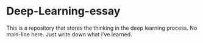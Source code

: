 # Deep-Learning-essay
This is a repository that stores the thinking in the deep learning process. No main-line here. Just write down what i've learned.
